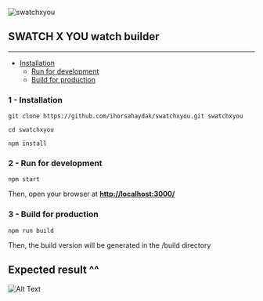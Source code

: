 ![swatchxyou](https://shop.swatch.com/skin/frontend/enterprise/Swatch/images/swatchxyou/sXy_logo.png)

## SWATCH X YOU watch builder

---

- [Installation](#1-installation)
  - [Run for development](#11-run-for-development)
  - [Build for production](#12-build-for-production)

### 1 - Installation
```
git clone https://github.com/ihorsahaydak/swatchxyou.git swatchxyou
```
```
cd swatchxyou
```
```
npm install
```

### 2 - Run for development
```
npm start
```
Then, open your browser at **[http://localhost:3000/](http://localhost:3000/)**

### 3 - Build for production
```
npm run build
```
Then, the build version will be generated in the /build directory

## Expected result ^^

![Alt Text](https://media.giphy.com/media/2sbNqdD7WVwZwo36j8/giphy.gif)
